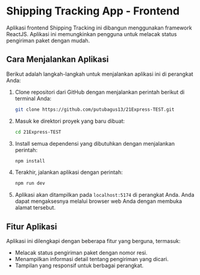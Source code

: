 # Shipping Tracking App - Frontend

Aplikasi frontend Shipping Tracking ini dibangun menggunakan framework ReactJS. Aplikasi ini memungkinkan pengguna untuk melacak status pengiriman paket dengan mudah.

## Cara Menjalankan Aplikasi

Berikut adalah langkah-langkah untuk menjalankan aplikasi ini di perangkat Anda:

1. Clone repositori dari GitHub dengan menjalankan perintah berikut di terminal Anda:

   ```bash
   git clone https://github.com/putubagus13/21Express-TEST.git
   ```

2. Masuk ke direktori proyek yang baru dibuat:

   ```bash
   cd 21Express-TEST
   ```

3. Install semua dependensi yang dibutuhkan dengan menjalankan perintah:

   ```bash
   npm install
   ```

4. Terakhir, jalankan aplikasi dengan perintah:

   ```bash
   npm run dev
   ```

5. Aplikasi akan ditampilkan pada `localhost:5174` di perangkat Anda. Anda dapat mengaksesnya melalui browser web Anda dengan membuka alamat tersebut.

## Fitur Aplikasi

Aplikasi ini dilengkapi dengan beberapa fitur yang berguna, termasuk:

- Melacak status pengiriman paket dengan nomor resi.
- Menampilkan informasi detail tentang pengiriman yang dicari.
- Tampilan yang responsif untuk berbagai perangkat.
